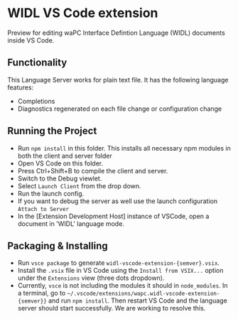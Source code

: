 # WIDL VS Code extension

Preview for editing waPC Interface Defintion Language (WIDL) documents inside VS Code.  

## Functionality

This Language Server works for plain text file. It has the following language features:
- Completions
- Diagnostics regenerated on each file change or configuration change

## Running the Project

- Run `npm install` in this folder. This installs all necessary npm modules in both the client and server folder
- Open VS Code on this folder.
- Press Ctrl+Shift+B to compile the client and server.
- Switch to the Debug viewlet.
- Select `Launch Client` from the drop down.
- Run the launch config.
- If you want to debug the server as well use the launch configuration `Attach to Server`
- In the [Extension Development Host] instance of VSCode, open a document in 'WIDL' language mode.

## Packaging & Installing

- Run `vsce package` to generate `widl-vscode-extension-{semver}.vsix`.
- Install the `.vsix` file in VS Code using the `Install from VSIX...` option under the `Extensions` view (three dots dropdown).
- Currently, `vsce` is not including the modules it should in `node_modules`. In a terminal, go to `~/.vscode/extensions/wapc.widl-vscode-extension-{semver}}` and run `npm install`. Then restart VS Code and the language server should start successfully. We are working to resolve this.